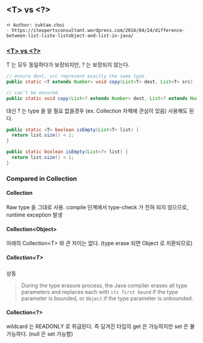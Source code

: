 ## \<T\> vs \<?\>

```
ㅁ Author: suktae.choi
- https://itexpertsconsultant.wordpress.com/2016/04/24/difference-between-list-liste-listobject-and-list-in-java/
```

### [\<T> vs \<?>](https://stackoverflow.com/questions/18176594/when-to-use-generic-methods-and-when-to-use-wild-card)

T 는 모두 동일하다가 보장되지만, ? 는 보장되지 않는다.

```java
// ensure dest, src represent exactly the same type
public static <T extends Number> void copy(List<T> dest, List<T> src)

// can't be ensured
public static void copy(List<? extends Number> dest, List<? extends Number> src)
```

대신 ? 는 type 을 알 필요 없을경우 (ex. Collection 자체에 관심이 있음) 사용해도 된다.

```java
public static <T> boolean isEmpty(List<T> list) {
  return list.size() < 1;
}

public static boolean isEmpty(List<?> list) {
  return list.size() < 1;
}
```

### Compared in Collection

#### Collection

Raw type 을 그대로 사용. compile 단계에서 type-check 가 전혀 되지 않으므로, runtime exception 발생

#### Collection\<Object>

아래의 Collection\<T\> 와 큰 차이는 없다. (type erase 되면 Object 로 치환되므로)

##### Collection\<T\>

상동

> During the type erasure process, the Java compiler erases all type parameters and replaces each with `its first bound` if the type parameter is bounded, or `Object` if the type parameter is unbounded.

#### Collection\<?>

wildcard 는 READONLY 로 취급된다. 즉 담겨진 타입의 get 은 가능하지만 set 은 불가능하다. (null 은 set 가능함)

